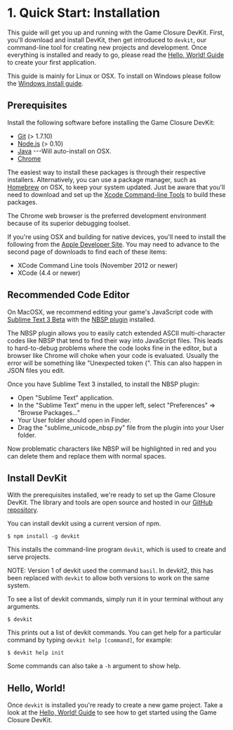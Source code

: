 # 1. Quick Start: Installation

This guide will get you up and running with the Game Closure
DevKit. First, you'll download and install DevKit, then get introduced
to `devkit`, our command-line tool for creating new projects
and development. Once everything is installed and ready
to go, please read the [Hello, World! Guide](../guide/hello-world.html)
to create your first application.

This guide is mainly for Linux or OSX.  To install on Windows please follow the [Windows install guide](https://github.com/gameclosure/devkit2/wiki/Install-Instructions---Windows).

## Prerequisites

Install the following software before installing the Game Closure DevKit:

* [Git](http://git-scm.com) (> 1.7.10)
* [Node.js](http://nodejs.org) (> 0.10)
* [Java](http://www.oracle.com/technetwork/java/javase/downloads/index.html) ---Will auto-install on OSX.
* [Chrome](http://www.google.com/chrome)

The easiest way to install these packages is through their
respective installers. Alternatively, you can use a package
manager, such as [Homebrew](http://mxcl.github.com/homebrew/)
on OSX, to keep your system updated. Just be aware that
you'll need to download and set up the [Xcode Command-line Tools](https://developer.apple.com/xcode/)
to build these packages.

The Chrome web browser is the preferred development environment because of its superior debugging toolset.

If you're using OSX and building for native devices, you'll need to install the following from the [Apple Developer Site](https://developer.apple.com/downloads/).  You may need to advance to the second page of downloads to find each of these items:

* XCode Command Line tools (November 2012 or newer)
* XCode (4.4 or newer)

## Recommended Code Editor

On MacOSX, we recommend editing your game's JavaScript code with [Sublime Text 3 Beta](http://www.sublimetext.com/3) with the [NBSP plugin](https://github.com/possan/sublime_unicode_nbsp) installed.

The NBSP plugin allows you to easily catch extended ASCII multi-character codes like NBSP that tend to find their way into JavaScript files.  This leads to hard-to-debug problems where the code looks fine in the editor, but a browser like Chrome will choke when your code is evaluated.  Usually the error will be something like "Unexpected token {".  This can also happen in JSON files you edit.

Once you have Sublime Text 3 installed, to install the NBSP plugin:

+ Open "Sublime Text" application.
+ In the "Sublime Text" menu in the upper left, select "Preferences" => "Browse Packages…"
+ Your User folder should open in Finder.
+ Drag the "sublime_unicode_nbsp.py" file from the plugin into your User folder.

Now problematic characters like NBSP will be highlighted in red and you can delete them and replace them with normal spaces.

## Install DevKit

With the prerequisites installed, we're ready to set up the
Game Closure DevKit. The library and tools are open source and
hosted in our [GitHub repository](https://github.com/gameclosure/devkit2).

You can install devkit using a current version of npm.

~~~
$ npm install -g devkit
~~~

This installs the command-line program `devkit`, which is used to
create and serve projects.

NOTE: Version 1 of devkit used the command `basil`. In devkit2, this has been
replaced with `devkit` to allow both versions to work on the same system.

To see a list of devkit commands,
simply run it in your terminal without any arguments.

~~~
$ devkit
~~~

This prints out a list of devkit commands. You can get
help for a particular command by typing `devkit help [command]`,
for example:

~~~
$ devkit help init
~~~

Some commands can also take a `-h` argument to show help.


## Hello, World!

Once `devkit` is installed you're ready to create a new game project.  Take a
look at the [Hello, World! Guide](../guide/hello-world.html) to see how to get
started using the Game Closure DevKit.

